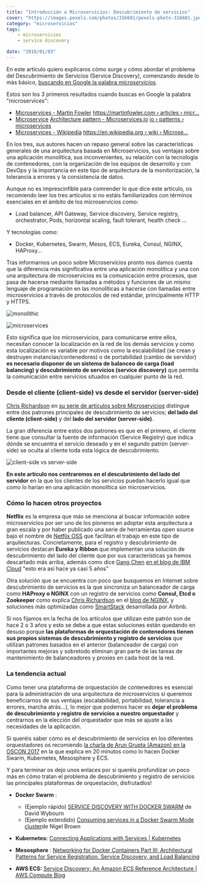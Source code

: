 ```yaml
---
title: "Introducción a Microservicios: Descubrimiento de servicios"
cover: "https://images.pexels.com/photos/316681/pexels-photo-316681.jpeg?w=1260&h=750&dpr=2&auto=compress&cs=tinysrgb"
category: "microservicios"
tags:
    - microservicios
    - service discovery

date: "2018/01/03"
---
```


En este artículo quiero explicaros cómo surge y cómo abordar el problema del Descubrimiento de Servicios (Service Discovery), comenzando desde lo más básico, [buscando en Google la palabra _microservicios_](http://lmgtfy.com/?q=microservices).

Estos son los 3 primeros resultados cuando buscas en Google la palabra &quot;microservices&quot;:

- [Microservices - Martin Fowler](https://www.google.es/url?sa=t&amp;source=web&amp;rct=j&amp;url=https://martinfowler.com/articles/microservices.html&amp;ved=0ahUKEwjC4KqGiJTYAhVLvhQKHcqLCcgQFggnMAA&amp;usg=AOvVaw3RVia8K9FC4rqyB8sJSpl5) [
](https://www.google.es/url?sa=t&amp;source=web&amp;rct=j&amp;url=https://martinfowler.com/articles/microservices.html&amp;ved=0ahUKEwjC4KqGiJTYAhVLvhQKHcqLCcgQFggnMAA&amp;usg=AOvVaw3RVia8K9FC4rqyB8sJSpl5) [https://martinfowler.com › articles › micr...](https://www.google.es/url?sa=t&amp;source=web&amp;rct=j&amp;url=https://martinfowler.com/articles/microservices.html&amp;ved=0ahUKEwjC4KqGiJTYAhVLvhQKHcqLCcgQFggnMAA&amp;usg=AOvVaw3RVia8K9FC4rqyB8sJSpl5)
- [Microservice](https://www.google.es/url?sa=t&amp;source=web&amp;rct=j&amp;url=http://microservices.io/patterns/microservices&amp;ved=0ahUKEwjC4KqGiJTYAhVLvhQKHcqLCcgQFgg4MAE&amp;usg=AOvVaw3yx4SGRgVqKldPK57WrTvt) [Architecture pattern - Microservices.io](https://www.google.es/url?sa=t&amp;source=web&amp;rct=j&amp;url=http://microservices.io/patterns/microservices&amp;ved=0ahUKEwjC4KqGiJTYAhVLvhQKHcqLCcgQFgg4MAE&amp;usg=AOvVaw3yx4SGRgVqKldPK57WrTvt) [
](https://www.google.es/url?sa=t&amp;source=web&amp;rct=j&amp;url=http://microservices.io/patterns/microservices&amp;ved=0ahUKEwjC4KqGiJTYAhVLvhQKHcqLCcgQFgg4MAE&amp;usg=AOvVaw3yx4SGRgVqKldPK57WrTvt) [io › patterns › microservices](https://www.google.es/url?sa=t&amp;source=web&amp;rct=j&amp;url=http://microservices.io/patterns/microservices&amp;ved=0ahUKEwjC4KqGiJTYAhVLvhQKHcqLCcgQFgg4MAE&amp;usg=AOvVaw3yx4SGRgVqKldPK57WrTvt)
- [Microservices - Wikipedia](https://www.google.es/url?sa=t&amp;source=web&amp;rct=j&amp;url=https://en.wikipedia.org/wiki/Microservices&amp;ved=0ahUKEwjC4KqGiJTYAhVLvhQKHcqLCcgQFgg7MAI&amp;usg=AOvVaw1Kz060V6CyIO1TWxYRtdNj) [
](https://www.google.es/url?sa=t&amp;source=web&amp;rct=j&amp;url=https://en.wikipedia.org/wiki/Microservices&amp;ved=0ahUKEwjC4KqGiJTYAhVLvhQKHcqLCcgQFgg7MAI&amp;usg=AOvVaw1Kz060V6CyIO1TWxYRtdNj) [https://en.wikipedia.org › wiki › Microse...](https://www.google.es/url?sa=t&amp;source=web&amp;rct=j&amp;url=https://en.wikipedia.org/wiki/Microservices&amp;ved=0ahUKEwjC4KqGiJTYAhVLvhQKHcqLCcgQFgg7MAI&amp;usg=AOvVaw1Kz060V6CyIO1TWxYRtdNj)

En los tres, sus autores hacen un repaso general sobre las características generales de una arquitectura basada en Microservicios, sus ventajas sobre una aplicación monolítica, sus inconvenientes, su relación con la tecnología de contenedores, con la organización de los equipos de desarrollo y con DevOps y la importancia en este tipo de arquitectura de la monitorización, la tolerancia a errores y la consistencia de datos.

Aunque no es imprescinfible para comrender lo que dice este artículo, os recomiendo leer los tres artículos si no estáis familiarizados con términos esenciales en el ámbito de los microservicios como:

- Load balancer, API Gateway, Service discovery, Service registry, orchestrator, Pods,  horizontal scaling, fault tolerant, health check ...

Y tecnologías como:

- Docker, Kubernetes, Swarm, Mesos, ECS, Eureka, Consul, NGINX, HAProxy...

Tras informarnos un poco sobre Microservicios pronto nos damos cuenta que la diferencia más significativa entre una aplicación monolítica y una con una arquitectura de microservicios es la comunicación entre procesos, que pasa de hacerse mediante llamadas a métodos y funciones de un mismo lenguaje de programación en las monolíticas a hacerse con llamadas entre microservicios a través de protocolos de red estándar, principalmente HTTP y HTTPS.

![monolithic](https://image.slidesharecdn.com/microservicesforpaaswithspringandcf-141105112756-conversion-gate02/95/developing-microservices-for-paas-with-spring-and-cloud-foundry-15-638.jpg?cb=1415187045)

![microservices](https://image.slidesharecdn.com/microservicesforpaaswithspringandcf-141105112756-conversion-gate02/95/developing-microservices-for-paas-with-spring-and-cloud-foundry-17-638.jpg?cb=1415187045)

Esto significa que los microservicios, para comunicarse entre ellos, necesitan conocer la localización en la red de los demás servicios y como esta localización es variable por motivos como la escalabilidad (se crean y destruyen instancias/contenedores) o de portabilidad (cambio de servidor) **es necesario disponer de un sistema de balanceo de carga (load balancing) y descubrimiento de servicios (service discovery)** que permita la comunicación entre servicios situados en cualquier punto de la red.

### Desde el cliente (client-side) vs desde el servidor (server-side)

[Chris Richardson](https://www.nginx.com/people/chris-richardson/) en [su serie de artículos sobre Microservicios](https://www.nginx.com/blog/service-discovery-in-a-microservices-architecture/) distingue entre dos patrones principales de descubrimiento de servicios; **del lado del cliente (client-side)** y del **lado del servidor (server-side)**.

La gran diferencia entre estos dos patrones es que en el primero, el cliente tiene que consultar la fuente de información (Service Registry) que indica dónde se encuentra el servicio deseado y en el segundo patrón (server-side) se oculta al cliente toda esta lógica de descubrimiento.

![client-side vs server-side](https://www.globallogic.com/wp-content/uploads/2017/08/web-Figure-5.jpg)

**En este artículo nos centraremos en el descubrimiento del lado del servidor** en la que los clientes de los servicios puedan hacerlo igual que como lo harían en una aplicación monolítica sin microservicios.

### Cómo lo hacen otros proyectos

**Netflix** es la empresa que más se menciona al buscar información sobre microservicios por ser uno de los pioneros en adoptar esta arquitectura a gran escala y por haber publicado una serie de herramientas open source bajo el nombre de [Netflix OSS](https://netflix.github.io/) que facilitan el trabajo en este tipo de arquitecturas. Concretamente, para el registro y descubrimiento de servicios destacan **Eureka y Ribbon** que implementan una solución de descubrimiento del lado del cliente que por sus características ya hemos descartado más arriba, además como dice [Gang Chen](https://www.ibm.com/blogs/bluemix/author/gang-chen/) [en el blog de IBM Cloud](https://www.ibm.com/blogs/bluemix/2017/05/key-decisions-when-building-microservices-apps-in-java-with-kubernetes/) &quot;esto era así hace ya casi 5 años&quot;

Otra solución que se encuentra con poco que busquemos en Internet sobre descubrimiento de servicios es la que sincroniza un balanceador de carga como **HAProxy o NGINX** con un registro de servicios como **Consul, Etcd o Zookeeper** como explica [Chris Richardson](https://www.nginx.com/people/chris-richardson/) en el [blog de NGINX](https://www.nginx.com/blog/service-discovery-in-a-microservices-architecture/), y soluciones más optimizadas como [SmartStack](https://medium.com/airbnb-engineering/smartstack-service-discovery-in-the-cloud-4b8a080de619) desarrollada por Airbnb.

Si nos fijamos en la fecha de los artículos que utilizan este patrón son de hace 2 o 3 años y esto se debe a que estas soluciones están quedando en desuso porque **las plataformas de orquestación de contenedores tienen sus propios sistemas de descubrimiento y registro de servicios** que utilizan patrones basados en el anterior (balanceador de carga) con importantes mejoras y sobretodo eliminan gran parte de las tareas de mantenimiento de balanceadores y proxies en cada host de la red.

### La tendencia actual

Como tener una plataforma de orquestación de contenedores es esencial para la administración de una arquitectura de microservicios si queremos beneficiarnos de sus ventajas (escalabilidad, portabilidad, tolerancia a errores, marcha atrás...), lo mejor que podemos hacer es **dejar el problema de descubrimiento y registro de servicios a nuestro orquestador** y centrarnos en la elección del orquestador que más se ajuste a las necesidades de la aplicación.

Si queréis saber cómo es el descubrimiento de servicios en los diferentes orquestadores os recomiendo [la charla de Arun Grupta (Amazon)  en la OSCON 2017](https://www.safaribooksonline.com/library/view/oscon-2017-/9781491976227/video306837.html) en la que explica en 20 minutos como lo hacen Docker Swarm, Kubernetes, Mesosphere y ECS.

Y para terminar os dejo unos enlaces por si queréis profundizar un poco más en cómo tratan el problema de descubrimiento y registro de servicios las principales plataformas de orquestación, disfrutadlos!

- **Docker Swarm** :
  - (Ejemplo rápido) [SERVICE DISCOVERY WITH DOCKER SWARM](http://blog.scottlogic.com/2016/06/17/docker-swarm.html) de David Wybourn
  - (Ejemplo extendido) [Consuming services in a Docker Swarm Mode cluster](https://semaphoreci.com/community/tutorials/consuming-services-in-a-docker-swarm-mode-cluster)de Nigel Brown

- **Kubernetes:** [Connecting Applications with Services | Kubernetes](https://kubernetes.io/docs/concepts/services-networking/connect-applications-service/)
- **Mesosphere** : [Networking for Docker Containers Part III: Architectural Patterns for Service Registration, Service Discovery, and Load Balancing](https://mesosphere.com/blog/networking-docker-containers-part-iii-architectural-patterns-service-registration-service-discovery-load-balancing/)
- **AWS ECS:** [Service Discovery: An Amazon ECS Reference Architecture | AWS Compute Blog](https://www.google.es/url?sa=t&amp;source=web&amp;rct=j&amp;url=https://aws.amazon.com/blogs/compute/service-discovery-an-amazon-ecs-reference-architecture/&amp;ved=0ahUKEwjDyY3UsqvYAhWDcRQKHQmQDoYQFggkMAA&amp;usg=AOvVaw1LvZ1hMVi6z-sDuV5ZE8GK)

